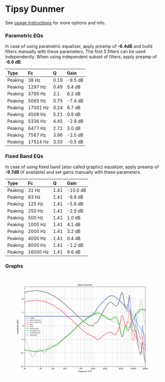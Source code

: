 # Tipsy Dunmer
See [usage instructions](https://github.com/jaakkopasanen/AutoEq#usage) for more options and info.

### Parametric EQs
In case of using parametric equalizer, apply preamp of **-6.4dB** and build filters manually
with these parameters. The first 5 filters can be used independently.
When using independent subset of filters, apply preamp of **-6.6 dB**.

| Type    | Fc       |    Q | Gain    |
|:--------|:---------|:-----|:--------|
| Peaking | 38 Hz    | 0.19 | -9.5 dB |
| Peaking | 1297 Hz  | 0.49 | 5.4 dB  |
| Peaking | 3790 Hz  | 2.1  | 6.2 dB  |
| Peaking | 5065 Hz  | 0.75 | -7.4 dB |
| Peaking | 17001 Hz | 0.24 | 6.7 dB  |
| Peaking | 4508 Hz  | 5.21 | 0.9 dB  |
| Peaking | 5336 Hz  | 4.45 | -2.9 dB |
| Peaking | 6477 Hz  | 2.72 | 3.0 dB  |
| Peaking | 7567 Hz  | 3.96 | -2.5 dB |
| Peaking | 17514 Hz | 3.35 | -0.5 dB |

### Fixed Band EQs
In case of using fixed band (also called graphic) equalizer, apply preamp of **-9.7dB**
(if available) and set gains manually with these parameters.

| Type    | Fc       |    Q | Gain     |
|:--------|:---------|:-----|:---------|
| Peaking | 31 Hz    | 1.41 | -10.0 dB |
| Peaking | 63 Hz    | 1.41 | -6.6 dB  |
| Peaking | 125 Hz   | 1.41 | -5.6 dB  |
| Peaking | 250 Hz   | 1.41 | -2.5 dB  |
| Peaking | 500 Hz   | 1.41 | 1.0 dB   |
| Peaking | 1000 Hz  | 1.41 | 4.1 dB   |
| Peaking | 2000 Hz  | 1.41 | 3.2 dB   |
| Peaking | 4000 Hz  | 1.41 | 0.4 dB   |
| Peaking | 8000 Hz  | 1.41 | -1.2 dB  |
| Peaking | 16000 Hz | 1.41 | 9.6 dB   |

### Graphs
![](./Tipsy%20Dunmer.png)